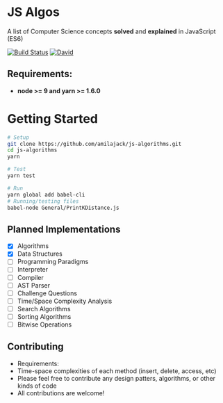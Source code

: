 JS Algos
============
A list of Computer Science concepts **solved** and **explained** in JavaScript (ES6)

[![Build Status](https://travis-ci.org/amilajack/js-algorithms.svg?branch=master)](https://travis-ci.org/amilajack/js-algorithms)
[![David](https://img.shields.io/david/dev/amilajack/js-algorithms.svg?maxAge=86400)](https://david-dm.org/amilajack/js-algorithms?type=dev)

## Requirements:
* **node >= 9 and yarn >= 1.6.0**

# Getting Started
```bash
# Setup
git clone https://github.com/amilajack/js-algorithms.git
cd js-algorithms
yarn

# Test
yarn test

# Run
yarn global add babel-cli
# Running/testing files
babel-node General/PrintKDistance.js
```

## Planned Implementations
- [x] Algorithms
- [x] Data Structures
- [ ] Programming Paradigms
- [ ] Interpreter
- [ ] Compiler
- [ ] AST Parser
- [ ] Challenge Questions
- [ ] Time/Space Complexity Analysis
- [ ] Search Algorithms
- [ ] Sorting Algorithms
- [ ] Bitwise Operations

## Contributing
* Requirements:
 * Time-space complexities of each method (insert, delete, access, etc)
* Please feel free to contribute any design patters, algorithms, or other kinds of code
* All contributions are welcome!
